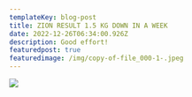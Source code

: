 ```yaml
---
templateKey: blog-post
title: ZION RESULT 1.5 KG DOWN IN A WEEK
date: 2022-12-26T06:34:00.926Z
description: Good effort!
featuredpost: true
featuredimage: /img/copy-of-file_000-1-.jpeg
---
```

![](/img/copy-of-file_000-1-.jpeg)